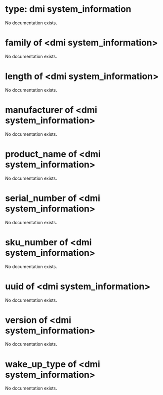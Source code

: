 # type: dmi system_information

No documentation exists.

# family of &lt;dmi system_information&gt;

No documentation exists.

# length of &lt;dmi system_information&gt;

No documentation exists.

# manufacturer of &lt;dmi system_information&gt;

No documentation exists.

# product_name of &lt;dmi system_information&gt;

No documentation exists.

# serial_number of &lt;dmi system_information&gt;

No documentation exists.

# sku_number of &lt;dmi system_information&gt;

No documentation exists.

# uuid of &lt;dmi system_information&gt;

No documentation exists.

# version of &lt;dmi system_information&gt;

No documentation exists.

# wake_up_type of &lt;dmi system_information&gt;

No documentation exists.
